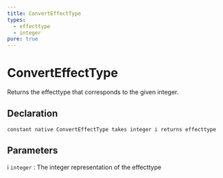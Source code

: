 ```yaml
---
title: ConvertEffectType
types:
  - effecttype
  - integer
pure: true
---
```


# ConvertEffectType
Returns the effecttype that corresponds to the given integer.

## Declaration

```jass
constant native ConvertEffectType takes integer i returns effecttype
```

## Parameters
i `integer`
: The integer representation of the effecttype
